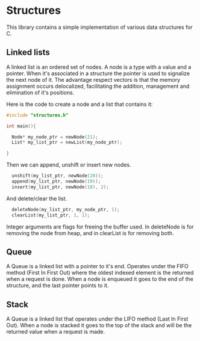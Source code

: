 # Structures

This library contains a simple implementation of various data structures for C.


## Linked lists

A linked list is an ordered set of nodes. A node is a type with a value and a pointer. When it's associated in a structure the pointer is used to signalize the next node of it. The advantage respect vectors is that the memory assignment occurs delocalized, facilitating the addition, management and elimination of it's positions.

Here is the code to create a node and a list  that contains it:

```c
#include "structures.h"

int main(){

  Node* my_node_ptr = newNode(21);
  List* my_list_ptr = newList(my_node_ptr);

}
```

Then we can append, unshift or insert new nodes.

```c
  unshift(my_list_ptr, newNode(20));
  append(my_list_ptr, newNode(19));
  insert(my_list_ptr, newNode(18), 2);
```

And delete/clear the list.

```c
  deleteNode(my_list_ptr, my_node_ptr, 1);
  clearList(my_list_ptr, 1, 1);
```

Integer arguments are flags for freeing the buffer used. In deleteNode is for removing the node from heap, and in clearList is for removing both.

## Queue

A Queue is a linked list with a pointer to it's end. Operates under the FIFO method (First In First Out) where the oldest indexed element is the returned when a request is done. When a node is enqueued it goes to the end of the structure, and the last pointer points to it.

## Stack

A Queue is a linked list that operates under the LIFO method (Last In First Out). When a node is stacked it goes to the top of the stack and will be the returned value when a request is made.